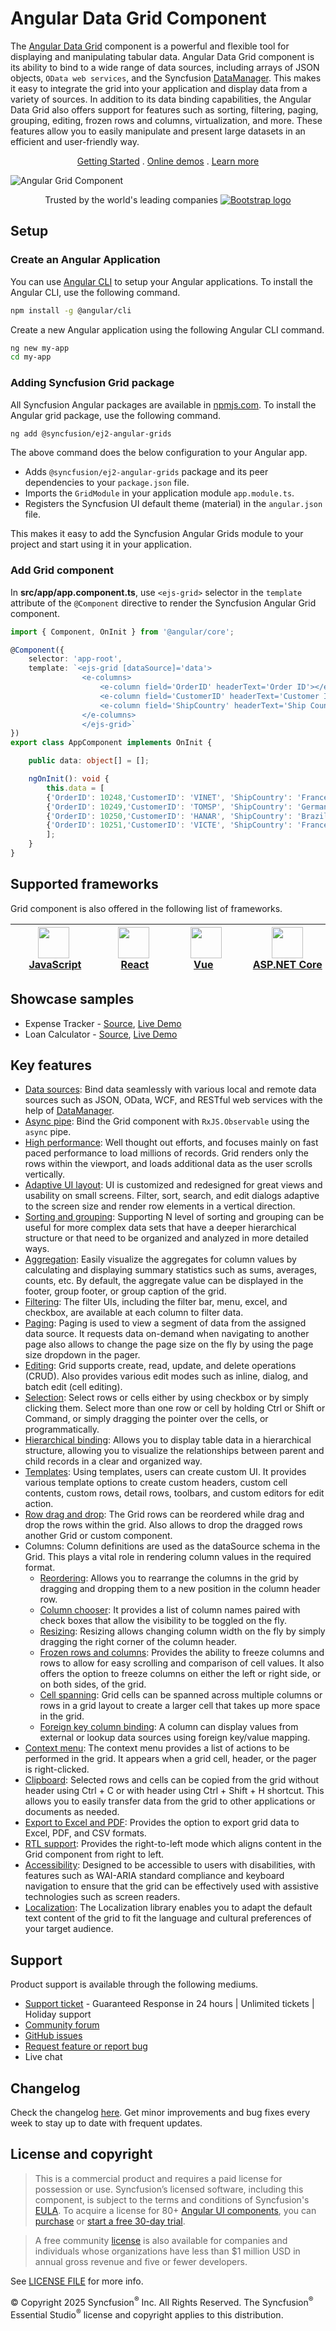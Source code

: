 # Angular Data Grid Component

The [Angular Data Grid](https://www.syncfusion.com/angular-ui-components/angular-grid?utm_source=npm&utm_medium=listing&utm_campaign=angular-grid-npm) component is a powerful and flexible tool for displaying and manipulating tabular data. Angular Data Grid component is its ability to bind to a wide range of data sources, including arrays of JSON objects, `OData web services`, and the Syncfusion [DataManager](https://ej2.syncfusion.com/angular/documentation/data/data-binding/?utm_source=npm&utm_medium=listing&utm_campaign=angular-grid-npm). This makes it easy to integrate the grid into your application and display data from a variety of sources. In addition to its data binding capabilities, the Angular Data Grid also offers support for features such as sorting, filtering, paging, grouping, editing, frozen rows and columns, virtualization, and more. These features allow you to easily manipulate and present large datasets in an efficient and user-friendly way.

<p align="center">
  <a href="https://ej2.syncfusion.com/angular/documentation/grid/getting-started/?utm_source=npm&utm_medium=listing&utm_campaign=angular-grid-npm">Getting Started</a> .
  <a href="https://ej2.syncfusion.com/angular/demos/?utm_source=npm&utm_medium=listing&utm_campaign=angular-grid-npm#/material/grid/over-view">Online demos</a> .
  <a href="https://www.syncfusion.com/angular-components/angular-grid?utm_source=npm&utm_medium=listing&utm_campaign=angular-grid-npm">Learn more</a>
</p>

![Angular Grid Component](https://raw.githubusercontent.com/SyncfusionExamples/nuget-img/master/angular/angular-datagrid.png)

<p align="center">
Trusted by the world's leading companies
  <a href="https://www.syncfusion.com">
    <img src="https://raw.githubusercontent.com/SyncfusionExamples/nuget-img/master/syncfusion/syncfusion-trusted-companies.webp" alt="Bootstrap logo">
  </a>
</p>

## Setup

### Create an Angular Application

You can use [Angular CLI](https://github.com/angular/angular-cli) to setup your Angular applications. To install the Angular CLI, use the following command.

```bash
npm install -g @angular/cli
```

Create a new Angular application using the following Angular CLI command.

```bash
ng new my-app
cd my-app
```

### Adding Syncfusion Grid package

All Syncfusion Angular packages are available in [npmjs.com](https://www.npmjs.com/~syncfusionorg). To install the Angular grid package, use the following command.

```bash
ng add @syncfusion/ej2-angular-grids
```

The above command does the below configuration to your Angular app.
 
 * Adds `@syncfusion/ej2-angular-grids` package and its peer dependencies to your `package.json` file.
 * Imports the `GridModule` in your application module `app.module.ts`.
 * Registers the Syncfusion UI default theme (material) in the `angular.json` file.

This makes it easy to add the Syncfusion Angular Grids module to your project and start using it in your application.

### Add Grid component

In **src/app/app.component.ts**, use `<ejs-grid>` selector in the `template` attribute of the `@Component` directive to render the Syncfusion Angular Grid component.

```typescript
import { Component, OnInit } from '@angular/core';

@Component({
    selector: 'app-root',
    template: `<ejs-grid [dataSource]='data'>
                <e-columns>
                    <e-column field='OrderID' headerText='Order ID'></e-column>
                    <e-column field='CustomerID' headerText='Customer ID'></e-column>
                    <e-column field='ShipCountry' headerText='Ship Country'></e-column>
                </e-columns>
                </ejs-grid>`
})
export class AppComponent implements OnInit {

    public data: object[] = [];

    ngOnInit(): void {
        this.data = [
		{'OrderID': 10248,'CustomerID': 'VINET', 'ShipCountry': 'France'},
		{'OrderID': 10249,'CustomerID': 'TOMSP', 'ShipCountry': 'Germany'},
		{'OrderID': 10250,'CustomerID': 'HANAR', 'ShipCountry': 'Brazil' },
		{'OrderID': 10251,'CustomerID': 'VICTE', 'ShipCountry': 'France'}
		];
    }
}
```
		
## Supported frameworks

Grid component is also offered in the following list of frameworks.

| [<img src="https://ej2.syncfusion.com/github/images/js.svg" height="50" />](https://www.syncfusion.com/javascript-ui-controls?utm_medium=listing&utm_source=github)<br/>&nbsp;&nbsp;&nbsp;&nbsp;&nbsp;[JavaScript](https://www.syncfusion.com/javascript-ui-controls?utm_medium=listing&utm_source=github)&nbsp;&nbsp;&nbsp;&nbsp; | [<img src="https://ej2.syncfusion.com/github/images/react.svg"  height="50" />](https://www.syncfusion.com/react-ui-components?utm_medium=listing&utm_source=github)<br/>&nbsp;&nbsp;&nbsp;&nbsp;&nbsp;&nbsp;&nbsp;[React](https://www.syncfusion.com/react-ui-components?utm_medium=listing&utm_source=github)&nbsp;&nbsp;&nbsp;&nbsp;&nbsp;&nbsp; | [<img src="https://ej2.syncfusion.com/github/images/vue.svg" height="50" />](https://www.syncfusion.com/vue-ui-components?utm_medium=listing&utm_source=github)<br/>&nbsp;&nbsp;&nbsp;&nbsp;&nbsp;&nbsp;&nbsp;[Vue](https://www.syncfusion.com/vue-ui-components?utm_medium=listing&utm_source=github)&nbsp;&nbsp;&nbsp;&nbsp;&nbsp;&nbsp;&nbsp;&nbsp;&nbsp; | [<img src="https://ej2.syncfusion.com/github/images/netcore.svg" height="50" />](https://www.syncfusion.com/aspnet-core-ui-controls?utm_medium=listing&utm_source=github)<br/>&nbsp;&nbsp;[ASP.NET&nbsp;Core](https://www.syncfusion.com/aspnet-core-ui-controls?utm_medium=listing&utm_source=github)&nbsp;&nbsp; | [<img src="https://ej2.syncfusion.com/github/images/netmvc.svg" height="50" />](https://www.syncfusion.com/aspnet-mvc-ui-controls?utm_medium=listing&utm_source=github)<br/>&nbsp;&nbsp;[ASP.NET&nbsp;MVC](https://www.syncfusion.com/aspnet-mvc-ui-controls?utm_medium=listing&utm_source=github)&nbsp;&nbsp; | 
| :-----: | :-----: | :-----: | :-----: | :-----: |

## Showcase samples

* Expense Tracker - [Source](https://github.com/syncfusion/ej2-showcase-angular-expensetracker?utm_source=npm&utm_medium=listing&utm_campaign=angular-grid-npm), [Live Demo](https://ej2.syncfusion.com/showcase/angular/expensetracker/#/dashboard?utm_source=npm&utm_medium=listing&utm_campaign=angular-grid-npm)
* Loan Calculator - [Source](https://github.com/syncfusion/ej2-sample-ng-loancalculator?utm_source=npm&utm_medium=listing&utm_campaign=angular-grid-npm), [Live Demo](https://ej2.syncfusion.com/showcase/angular/loancalculator/?utm_source=npm&utm_medium=listing&utm_campaign=angular-grid-npm)

## Key features

* [Data sources](https://ej2.syncfusion.com/angular/demos/?utm_source=npm&utm_medium=listing&utm_campaign=angular-grid-npm#/material/grid/local-data): Bind data seamlessly with various local and remote data sources such as JSON, OData, WCF, and RESTful web services with the help of [DataManager](https://ej2.syncfusion.com/angular/documentation/data/data-binding/?utm_source=npm&utm_medium=listing&utm_campaign=angular-grid-npm).
* [Async pipe](https://ej2.syncfusion.com/angular/demos/?utm_source=npm&utm_medium=listing&utm_campaign=angular-grid-npm#/material/grid/async-pipe): Bind the Grid component with `RxJS.Observable` using the `async` pipe.
* [High performance](https://ej2.syncfusion.com/angular/demos/?utm_source=npm&utm_medium=listing&utm_campaign=angular-grid-npm#/material/grid/virtualization): Well thought out efforts, and focuses mainly on fast paced performance to load millions of records. Grid renders only the rows within the viewport, and loads additional data as the user scrolls vertically.
* [Adaptive UI layout](https://ej2.syncfusion.com/angular/demos/?utm_source=npm&utm_medium=listing&utm_campaign=angular-grid-npm#/material/grid/adaptive-layout): UI is customized and redesigned for great views and usability on small screens. Filter, sort, search, and edit dialogs adaptive to the screen size and render row elements in a vertical direction.
* [Sorting and grouping](https://ej2.syncfusion.com/angular/demos/?utm_source=npm&utm_medium=listing&utm_campaign=angular-grid-npm#/material/grid/grouping): Supporting N level of sorting and grouping can be useful for more complex data sets that have a deeper hierarchical structure or that need to be organized and analyzed in more detailed ways.
* [Aggregation](https://ej2.syncfusion.com/angular/demos/?utm_source=npm&utm_medium=listing&utm_campaign=angular-grid-npm#/material/grid/aggregate-default): Easily visualize the aggregates for column values by calculating and displaying summary statistics such as sums, averages, counts, etc. By default, the aggregate value can be displayed in the footer, group footer, or group caption of the grid.
* [Filtering](https://ej2.syncfusion.com/angular/demos/?utm_source=npm&utm_medium=listing&utm_campaign=angular-grid-npm#/material/grid/filtering): The filter UIs, including the filter bar, menu, excel, and checkbox, are available at each column to filter data.
* [Paging](https://ej2.syncfusion.com/angular/demos/?utm_source=npm&utm_medium=listing&utm_campaign=angular-grid-npm#/material/grid/paging): Paging is used to view a segment of data from the assigned data source. It requests data on-demand when navigating to another page also allows to change the page size on the fly by using the page size dropdown in the pager.
* [Editing](https://ej2.syncfusion.com/angular/demos/?utm_source=npm&utm_medium=listing&utm_campaign=angular-grid-npm#/material/grid/normal-edit): Grid supports create, read, update, and delete operations (CRUD). Also provides various edit modes such as inline, dialog, and batch edit (cell editing).
* [Selection](https://ej2.syncfusion.com/angular/demos/?utm_source=npm&utm_medium=listing&utm_campaign=angular-grid-npm#/material/grid/selection): Select rows or cells either by using checkbox or by simply clicking them. Select more than one row or cell by holding Ctrl or Shift or Command, or simply dragging the pointer over the cells, or programmatically.
* [Hierarchical binding](https://ej2.syncfusion.com/angular/demos/?utm_source=npm&utm_medium=listing&utm_campaign=angular-grid-npm#/material/grid/hierarchy): Allows you to display table data in a hierarchical structure, allowing you to visualize the relationships between parent and child records in a clear and organized way.
* [Templates](https://ej2.syncfusion.com/angular/demos/?utm_source=npm&utm_medium=listing&utm_campaign=angular-grid-npm#/material/grid/column-template): Using templates, users can create custom UI. It provides various template options to create custom headers, custom cell contents, custom rows, detail rows, toolbars, and custom editors for edit action.
* [Row drag and drop](https://ej2.syncfusion.com/vue/demos/?utm_source=npm&utm_medium=listing&utm_campaign=angular-grid-npm#/material/grid/row-drag-and-drop.html): The Grid rows can be reordered while drag and drop the rows within the grid. Also allows to drop the dragged rows another Grid or custom component.
* Columns: Column definitions are used as the dataSource schema in the Grid. This plays a vital role in rendering column values in the required format.
  * [Reordering](https://ej2.syncfusion.com/angular/demos/?utm_source=npm&utm_medium=listing&utm_campaign=angular-grid-npm#/material/grid/column/reorder): Allows you to rearrange the columns in the grid by dragging and dropping them to a new position in the column header row.
  * [Column chooser](https://ej2.syncfusion.com/angular/demos/?utm_source=npm&utm_medium=listing&utm_campaign=angular-grid-npm#/material/grid/column/column-chooser): It provides a list of column names paired with check boxes that allow the visibility to be toggled on the fly.
  * [Resizing](https://ej2.syncfusion.com/angular/demos/?utm_source=npm&utm_medium=listing&utm_campaign=angular-grid-npm#/material/grid/column/column-resizing): Resizing allows changing column width on the fly by simply dragging the right corner of the column header.
  * [Frozen rows and columns](https://ej2.syncfusion.com/angular/demos/?utm_source=npm&utm_medium=listing&utm_campaign=angular-grid-npm#/material/grid/frozen-rows): Provides the ability to freeze columns and rows to allow for easy scrolling and comparison of cell values. It also offers the option to freeze columns on either the left or right side, or on both sides, of the grid.
  * [Cell spanning](https://ej2.syncfusion.com/angular/demos/?utm_source=npm&utm_medium=listing&utm_campaign=angular-grid-npm#/material/grid/column/column-spanning): Grid cells can be spanned across multiple columns or rows in a grid layout to create a larger cell that takes up more space in the grid.
  * [Foreign key column binding](https://ej2.syncfusion.com/angular/demos/?utm_source=npm&utm_medium=listing&utm_campaign=angular-grid-npm#/material/grid/column/foreign-key): A column can display values from external or lookup data sources using foreign key/value mapping.
* [Context menu](https://ej2.syncfusion.com/angular/demos/?utm_source=npm&utm_medium=listing&utm_campaign=angular-grid-npm#/material/grid/context-menu): The context menu provides a list of actions to be performed in the grid. It appears when a grid cell, header, or the pager is right-clicked.
* [Clipboard](https://ej2.syncfusion.com/angular/demos/?utm_source=npm&utm_medium=listing&utm_campaign=angular-grid-npm#/material/grid/clipboard): Selected rows and cells can be copied from the grid without header using Ctrl + C or with header using Ctrl + Shift + H shortcut. This allows you to easily transfer data from the grid to other applications or documents as needed.
* [Export to Excel and PDF](https://ej2.syncfusion.com/angular/demos/?utm_source=npm&utm_medium=listing&utm_campaign=angular-grid-npm#/material/grid/default-exporting): Provides the option to export grid data to Excel, PDF, and CSV formats.
* [RTL support](https://ej2.syncfusion.com/angular/documentation/grid/global-local/?utm_source=npm&utm_medium=listing&utm_campaign=angular-grid-npm#right-to-left---rtl): Provides the right-to-left mode which aligns content in the Grid component from right to left.
* [Accessibility](https://ej2.syncfusion.com/angular/documentation/grid/accessibility/?utm_source=npm&utm_medium=listing&utm_campaign=angular-grid-npm#wai-aria): Designed to be accessible to users with disabilities, with features such as WAI-ARIA standard compliance and keyboard navigation to ensure that the grid can be effectively used with assistive technologies such as screen readers.
* [Localization](https://ej2.syncfusion.com/angular/documentation/grid/global-local/?utm_source=npm&utm_medium=listing&utm_campaign=angular-grid-npm#localization): The Localization library enables you to adapt the default text content of the grid to fit the language and cultural preferences of your target audience.

## Support

Product support is available through the following mediums.

* [Support ticket](https://support.syncfusion.com/support/tickets/create) - Guaranteed Response in 24 hours | Unlimited tickets | Holiday support
* [Community forum](https://www.syncfusion.com/forums/angular-js2?utm_source=npm&utm_medium=listing&utm_campaign=angular-grid-npm)
* [GitHub issues](https://github.com/syncfusion/ej2-angular-ui-components/issues/new)
* [Request feature or report bug](https://www.syncfusion.com/feedback/angular?utm_source=npm&utm_medium=listing&utm_campaign=angular-grid-npm)
* Live chat

## Changelog

Check the changelog [here](https://github.com/syncfusion/ej2-angular-ui-components/blob/master/components/grids/CHANGELOG.md?utm_source=npm&utm_medium=listing&utm_campaign=angular-grid-npm). Get minor improvements and bug fixes every week to stay up to date with frequent updates.

## License and copyright

> This is a commercial product and requires a paid license for possession or use. Syncfusion’s licensed software, including this component, is subject to the terms and conditions of Syncfusion's [EULA](https://www.syncfusion.com/eula/es/). To acquire a license for 80+ [Angular UI components](https://www.syncfusion.com/angular-components), you can [purchase](https://www.syncfusion.com/sales/products) or [start a free 30-day trial](https://www.syncfusion.com/account/manage-trials/start-trials).

> A free community [license](https://www.syncfusion.com/products/communitylicense) is also available for companies and individuals whose organizations have less than $1 million USD in annual gross revenue and five or fewer developers.

See [LICENSE FILE](https://github.com/syncfusion/ej2-angular-ui-components/blob/master/license?utm_source=npm&utm_medium=listing&utm_campaign=angular-grid-npm) for more info.

© Copyright 2025 Syncfusion<sup>®</sup> Inc. All Rights Reserved. The Syncfusion<sup>®</sup> Essential Studio<sup>®</sup> license and copyright applies to this distribution.
